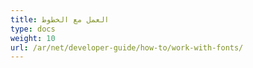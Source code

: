 ```yaml
---
title: العمل مع الخطوط
type: docs
weight: 10
url: /ar/net/developer-guide/how-to/work-with-fonts/
---
```

